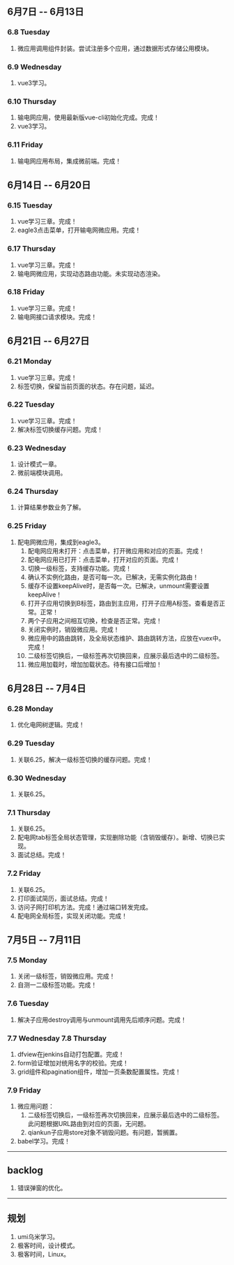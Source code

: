 ## 6月7日 -- 6月13日

### 6.8 Tuesday
1. 微应用调用组件封装。尝试注册多个应用，通过数据形式存储公用模块。

### 6.9 Wednesday
1. vue3学习。

### 6.10 Thursday
1. 输电网应用，使用最新版vue-cli初始化完成。完成！
2. vue3学习。

### 6.11 Friday
1. 输电网应用布局，集成微前端。完成！

## 6月14日 -- 6月20日

### 6.15 Tuesday
1. vue学习三章。完成！
2. eagle3点击菜单，打开输电网微应用。完成！

### 6.17 Thursday
1. vue学习三章。完成！
2. 输电网微应用，实现动态路由功能。未实现动态渲染。

### 6.18 Friday
1. vue学习三章。完成！
2. 输电网接口请求模块。完成！


## 6月21日 -- 6月27日

### 6.21 Monday
1. vue学习三章。完成！
2. 标签切换，保留当前页面的状态。存在问题，延迟。

### 6.22 Tuesday
1. vue学习三章。完成！
2. 解决标签切换缓存问题。完成！

### 6.23 Wednesday
1. 设计模式一章。
2. 微前端模块调用。

### 6.24 Thursday
1. 计算结果参数业务了解。

### 6.25 Friday
1. 配电网微应用，集成到eagle3。
   1. 配电网应用未打开：点击菜单，打开微应用和对应的页面。完成！
   2. 配电网应用已打开：点击菜单，打开对应的页面。完成！
   3. 切换一级标签，支持缓存功能。完成！
   4. 确认不实例化路由，是否可每一次。已解决，无需实例化路由！
   5. 缓存不设置keepAlive时，是否每一次。已解决，unmount需要设置keepAlive！
   6. 打开子应用切换到B标签，路由到主应用，打开子应用A标签。查看是否正常。正常！
   7. 两个子应用之间相互切换，检查是否正常。完成！
   8. 关闭实例时，销毁微应用。完成！
   9. 微应用中的路由跳转，及全局状态维护、路由跳转方法，应放在vuex中。完成！
   10. 二级标签切换后，一级标签再次切换回来，应展示最后选中的二级标签。
   11. 微应用加载时，增加加载状态。待有接口后增加！

## 6月28日 -- 7月4日

### 6.28 Monday
1. 优化电网树逻辑。完成！

### 6.29 Tuesday
1. 关联6.25，解决一级标签切换的缓存问题。完成！

### 6.30 Wednesday
1. 关联6.25。

### 7.1 Thursday
1. 关联6.25。
2. 配电网tab标签全局状态管理，实现删除功能（含销毁缓存）。新增、切换已实现。
3. 面试总结。完成！

### 7.2 Friday
1. 关联6.25。
2. 打印面试简历，面试总结。完成！
3. 访问子网打印机方法。完成！通过端口转发完成。
4. 配电网全局标签，实现关闭功能。完成！

## 7月5日 -- 7月11日

### 7.5 Monday
1. 关闭一级标签，销毁微应用。完成！
2. 自测一二级标签功能。完成！

### 7.6 Tuesday
1. 解决子应用destroy调用与unmount调用先后顺序问题。完成！

### 7.7 Wednesday 7.8 Thursday
1. dfview在jenkins自动打包配置。完成！
2. form验证增加对统用名字的校验。完成！
3. grid组件和pagination组件，增加一页条数配置属性。完成！

### 7.9 Friday
1. 微应用问题：
   1. 二级标签切换后，一级标签再次切换回来，应展示最后选中的二级标签。此问题根据URL路由到对应的页面，无问题。
   2. qiankun子应用store对象不销毁问题。有问题，暂搁置。
2. babel学习。完成！

----------------------
## backlog
1. 错误弹窗的优化。

----------------------
## 规划
1. umi乌米学习。
1. 极客时间，设计模式。
1. 极客时间，Linux。
























